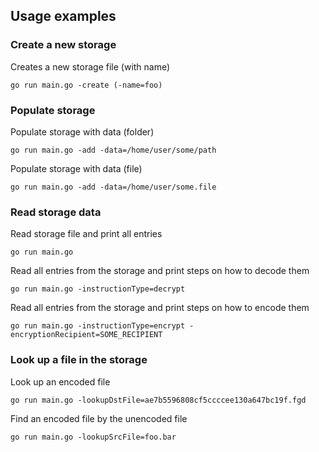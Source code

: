 ## Usage examples

### Create a new storage

Creates a new storage file (with name)
```
go run main.go -create (-name=foo)
```

### Populate storage

Populate storage with data (folder)
```
go run main.go -add -data=/home/user/some/path
```

Populate storage with data (file)
```
go run main.go -add -data=/home/user/some.file
```

### Read storage data

Read storage file and print all entries
```
go run main.go
```

Read all entries from the storage and print steps on how to decode them
```
go run main.go -instructionType=decrypt
```

Read all entries from the storage and print steps on how to encode them
```
go run main.go -instructionType=encrypt -encryptionRecipient=SOME_RECIPIENT
```

### Look up a file in the storage

Look up an encoded file
```
go run main.go -lookupDstFile=ae7b5596808cf5ccccee130a647bc19f.fgd
```

Find an encoded file by the unencoded file
```
go run main.go -lookupSrcFile=foo.bar
```